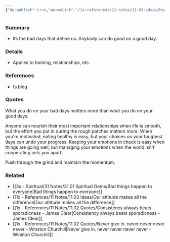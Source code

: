 ```yaml
---
{"dg-publish":true,"permalink":"/1x-references/11-notes/11-03-ideas/how-you-deal-with-bad-days-is-more-important-than-what-you-do-on-good-days/","title":"How you deal with bad days is more important than what you do on good days.","created":"2024-04-03T19:50:28.279+03:00","updated":"2024-04-03T19:53:01.587+03:00"}
---
```



### Summary
- Its the bad days that define us. Anybody can do good on a good day.

### Details
- Applies to training, relationships, etc.

### References
- fs.blog

### Quotes
What you do on your bad days matters more than what you do on your good days.

Anyone can nourish their most important relationships when life is smooth, but the effort you put in during the rough patches matters more. When you're motivated, eating healthy is easy, but your choices on your toughest days can undo your progress. Keeping your emotions in check is easy when things are going well, but managing your emotions when the world isn't cooperating sets you apart.

Push through the grind and maintain the momentum.

### Related
- [[3x - Spiritual/31 Notes/31.01 Spiritual Gems/Bad things happen to everyone\|Bad things happen to everyone]]
- [[1x - References/11 Notes/11.03 Ideas/Our attitude makes all the difference\|Our attitude makes all the difference]]
- [[1x - References/11 Notes/11.02 Quotes/Consistency always beats sporadicness - James Clear\|Consistency always beats sporadicness - James Clear]]
- [[1x - References/11 Notes/11.02 Quotes/Never give in. never never never never - Winston Churchill\|Never give in. never never never never - Winston Churchill]]